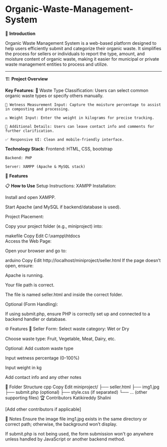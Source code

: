 # Organic-Waste-Management-System

📌 **Introduction**


Organic Waste Management System is a web-based platform designed to help users efficiently submit and categorize their organic waste. It simplifies the process for sellers or individuals to report the type, amount, and moisture content of organic waste, making it easier for municipal or private waste management entities to process and utilize.

___________________________________________________________________________________________________________________________________________________________________________________________________________________

🏗️ **Project Overview**


  **Key Features**:
    🌿 Waste Type Classification: Users can select common organic waste types or specify others manually.
    
    🧪 Wetness Measurement Input: Capture the moisture percentage to assist in composting and processing.
    
    ⚖️ Weight Input: Enter the weight in kilograms for precise tracking.
    
    📝 Additional Details: Users can leave contact info and comments for further clarification.
    
    ✅ Responsive UI: Clean and mobile-friendly interface.

  **Technology Stack**:
    Frontend: HTML, CSS, bootstrap
    
    Backend: PHP 
    
    Server: XAMPP (Apache & MySQL stack)

🎯 **Features**

📋 **How to Use**
Setup Instructions:
XAMPP Installation:

Install and open XAMPP.

Start Apache (and MySQL if backend/database is used).

Project Placement:

Copy your project folder (e.g., miniproject) into:

makefile
Copy
Edit
C:\xampp\htdocs\
Access the Web Page:

Open your browser and go to:

arduino
Copy
Edit
http://localhost/miniproject/seller.html
If the page doesn’t open, ensure:

Apache is running.

Your file path is correct.

The file is named seller.html and inside the correct folder.

Optional (Form Handling):

If using submit.php, ensure PHP is correctly set up and connected to a backend handler or database.

🌐 Features
👤 Seller Form:
Select waste category: Wet or Dry

Choose waste type: Fruit, Vegetable, Meat, Dairy, etc.

Optional: Add custom waste type

Input wetness percentage (0-100%)

Input weight in kg

Add contact info and any other notes

🧾 Folder Structure
cpp
Copy
Edit
miniproject/
├── seller.html
├── img1.jpg
├── submit.php (optional)
├── style.css (if separated)
└── ... (other supporting files)
🏆 Contributors
Katikireddy Shalini

[Add other contributors if applicable]

📌 Notes
Ensure the image file img1.jpg exists in the same directory or correct path; otherwise, the background won’t display.

If submit.php is not being used, the form submission won't go anywhere unless handled by JavaScript or another backend method.
